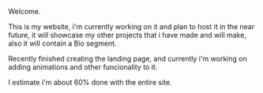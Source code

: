 Welcome.

This is my website, i'm currently working on it and plan to host it in the near future, it will showcase my other projects that i have made and will make, also it will contain a Bio segment.

Recently finished creating the landing page, and currently i'm working on adding animations and other funcionality to it.

I estimate i'm about 60% done with the entire site. 
